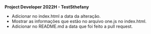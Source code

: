 **Project Developer 2022H - TestSthefany**

- Adicionar no index.html a data da alteração.
- Mostrar as informações que estão no arquivo one.js no index.html.
- Adicionar no README.md a data que foi feito a pull request.
